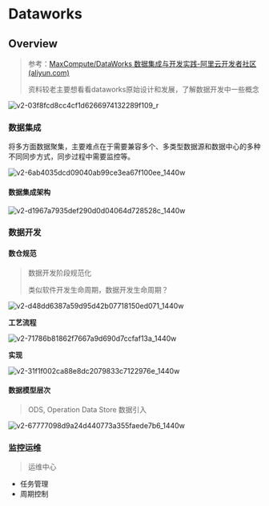 # Dataworks

## Overview

>  参考：[MaxCompute/DataWorks 数据集成与开发实践-阿里云开发者社区 (aliyun.com)](https://developer.aliyun.com/article/280236)
>
> 资料较老主要想看看dataworks原始设计和发展，了解数据开发中一些概念

![v2-03f8fcd8cc4cf1d6266974132289f109_r](https://pic2.zhimg.com/v2-03f8fcd8cc4cf1d6266974132289f109_r.jpg)

### 数据集成

将多方面数据聚集，主要难点在于需要兼容多个、多类型数据源和数据中心的多种不同同步方式，同步过程中需要监控等。

![v2-6ab4035dcd09040ab99ce3ea67f100ee_1440w](https://pic3.zhimg.com/80/v2-6ab4035dcd09040ab99ce3ea67f100ee_1440w.webp)

#### 数据集成架构

![v2-d1967a7935def290d0d04064d728528c_1440w](https://pic1.zhimg.com/80/v2-d1967a7935def290d0d04064d728528c_1440w.webp)

### 数据开发

#### 数仓规范

>  数据开发阶段规范化
>
>  类似软件开发生命周期，数据开发生命周期？

![v2-d48dd6387a59d95d42b07718150ed071_1440w](https://pic2.zhimg.com/80/v2-d48dd6387a59d95d42b07718150ed071_1440w.webp)

**工艺流程**

![v2-71786b81862f7667a9d690d7ccfaf13a_1440w](https://pic3.zhimg.com/80/v2-71786b81862f7667a9d690d7ccfaf13a_1440w.webp)

**实现**

![v2-31f1f002ca88e8dc2079833c7122976e_1440w](https://pic3.zhimg.com/80/v2-31f1f002ca88e8dc2079833c7122976e_1440w.webp)

#### 数据模型层次

> ODS, Operation Data Store 数据引入

![v2-67777098d9a24d440773a355faede7b6_1440w](https://pic3.zhimg.com/80/v2-67777098d9a24d440773a355faede7b6_1440w.webp)

### 监控运维

> 运维中心

- 任务管理
- 周期控制